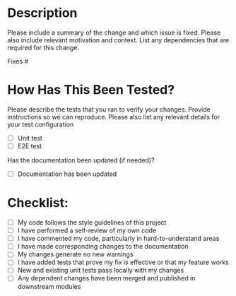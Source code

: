 # Description

Please include a summary of the change and which issue is fixed. Please also include relevant motivation and context. List any dependencies that are required for this change.

Fixes #

# How Has This Been Tested?

Please describe the tests that you ran to verify your changes. Provide instructions so we can reproduce. Please also list any relevant details for your test configuration

- [ ] Unit test
- [ ] E2E test

Has the documentation been updated (if needed)?

- [ ] Documentation has been updated

# Checklist:

- [ ] My code follows the style guidelines of this project
- [ ] I have performed a self-review of my own code
- [ ] I have commented my code, particularly in hard-to-understand areas
- [ ] I have made corresponding changes to the documentation
- [ ] My changes generate no new warnings
- [ ] I have added tests that prove my fix is effective or that my feature works
- [ ] New and existing unit tests pass locally with my changes
- [ ] Any dependent changes have been merged and published in downstream modules
